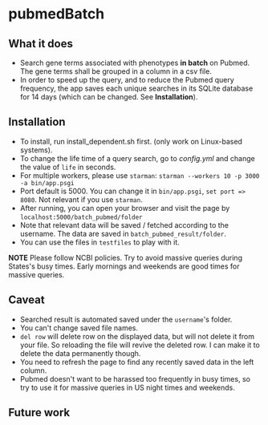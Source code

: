 # pubmedBatch

## What it does
* Search gene terms associated with phenotypes **in batch** on Pubmed. The gene terms shall be grouped in a column in a csv file. 
* In order to speed up the query, and to reduce the Pubmed query frequency, the app saves each unique searches in its SQLite database for 14 days (which can be changed. See **Installation**).

## Installation
* To install, run install_dependent.sh first. (only work on Linux-based systems).
* To change the life time of a query search, go to *config.yml* and change the value of `life` in seconds.
* For multiple workers, please use `starman`: `starman --workers 10 -p 3000 -a bin/app.psgi`
* Port default is 5000. You can change it in `bin/app.psgi`, `set port => 8080`. Not relevant if you use `starman`.
* After running, you can open your browser and visit the page by `localhost:5000/batch_pubmed/folder`
* Note that relevant data will be saved / fetched according to the username. The data are saved in `batch_pubmed_result/folder`.
* You can use the files in `testfiles` to play with it.

**NOTE** Please follow NCBI policies. Try to avoid massive queries during States's busy times. Early mornings and weekends are good times for massive queries.

## Caveat

* Searched result is automated saved under the `username`'s folder.
* You can't change saved file names.
* `del row` will delete row on the displayed data, but will not delete it from your file. So reloading the file will revive the deleted row. I can make it to delete the data permanently though.
* You need to refresh the page to find any recently saved data in the left column.
* Pubmed doesn't want to be harassed too frequently in busy times, so try to use it for massive queries in US night times and weekends.

## Future work

